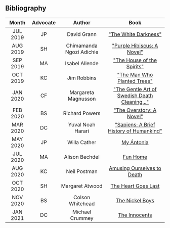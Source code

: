 
## Bibliography 

| Month | Advocate | Author | Book |
|:-----:|:--------:|:------:|:----:|
| JUL 2019 | JP | David Grann | ["The White Darkness"](https://en.wikipedia.org/wiki/The_White_Darkness_(David_Grann_book)) |
| AUG 2019 | SH | Chimamanda Ngozi Adichie | ["Purple Hibiscus: A Novel"](https://en.wikipedia.org/wiki/Purple_Hibiscus_(novel)) |
| SEP 2019 | MA | Isabel Allende | ["The House of the Spirits"](https://en.wikipedia.org/wiki/The_House_of_the_Spirits) |
| OCT 2019 | KC | Jim Robbins | ["The Man Who Planted Trees"](https://www.penguinrandomhouse.com/books/200375/the-man-who-planted-trees-by-jim-robbins/) |
| JAN 2020 | CF | Margareta Magnusson | ["The Gentle Art of Swedish Death Cleaning..."](https://www.amazon.ca/Gentle-Art-Swedish-Death-Cleaning-ebook/dp/B074ZKHG4K) |
| FEB 2020 | BS | Richard Powers | ["The Overstory: A Novel"](https://en.wikipedia.org/wiki/The_Overstory) |
| MAR 2020 | DC | Yuval Noah Harari | ["Sapiens: A Brief History of Humankind"](https://en.wikipedia.org/wiki/Sapiens:_A_Brief_History_of_Humankind) |
| MAY 2020 | JP | Willa Cather | [My Ántonia](https://en.wikipedia.org/wiki/My_%C3%81ntonia) |
| JUL 2020 | MA  | Alison Bechdel | [Fun Home](https://en.wikipedia.org/wiki/Fun_Home) | 
| AUG 2020 | KC | Neil Postman | [Amusing Ourselves to Death](https://en.wikipedia.org/wiki/Amusing_Ourselves_to_Death)
| OCT 2020 | SH | Margaret Atwood | [The Heart Goes Last](https://en.wikipedia.org/wiki/The_Heart_Goes_Last)
| NOV 2020 | BS | Colson Whitehead | [The Nickel Boys](https://en.wikipedia.org/wiki/The_Nickel_Boys)
| JAN 2021 | DC | Michael Crummey | [The Innocents](https://www.amazon.ca/Innocents-Michael-Crummey/dp/0385685416)
